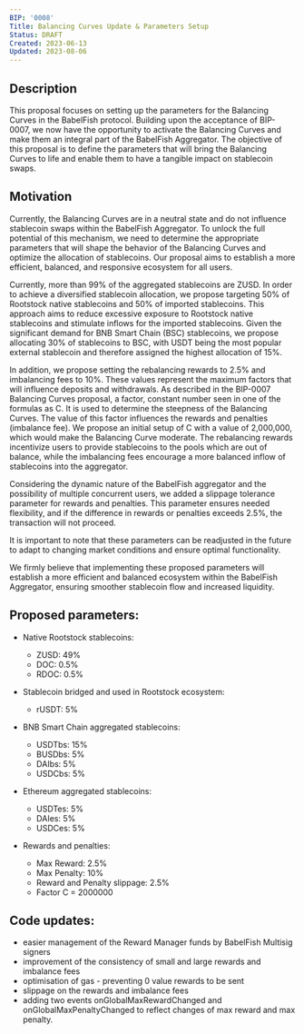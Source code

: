 ```yaml
---
BIP: '0008'
Title: Balancing Curves Update & Parameters Setup
Status: DRAFT
Created: 2023-06-13
Updated: 2023-08-06
---
```

## Description

This proposal focuses on setting up the parameters for the Balancing Curves in the BabelFish protocol. Building upon the acceptance of BIP-0007, we now have the opportunity to activate the Balancing Curves and make them an integral part of the BabelFish Aggregator. The objective of this proposal is to define the parameters that will bring the Balancing Curves to life and enable them to have a tangible impact on stablecoin swaps.

## Motivation

Currently, the Balancing Curves are in a neutral state and do not influence stablecoin swaps within the BabelFish Aggregator. To unlock the full potential of this mechanism, we need to determine the appropriate parameters that will shape the behavior of the Balancing Curves and optimize the allocation of stablecoins. Our proposal aims to establish a more efficient, balanced, and responsive ecosystem for all users.

Currently, more than 99% of the aggregated stablecoins are ZUSD. In order to achieve a diversified stablecoin allocation, we propose targeting 50% of Rootstock native stablecoins and 50% of imported stablecoins. This approach aims to reduce excessive exposure to Rootstock native stablecoins and stimulate inflows for the imported stablecoins. Given the significant demand for BNB Smart Chain (BSC) stablecoins, we propose allocating 30% of stablecoins to BSC, with USDT being the most popular external stablecoin and therefore assigned the highest allocation of 15%.

In addition, we propose setting the rebalancing rewards to 2.5% and imbalancing fees to 10%. These values represent the maximum factors that will influence deposits and withdrawals. As described in the BIP-0007 Balancing Curves proposal, a factor, constant number seen in one of the formulas as C. It is used to determine the steepness of the Balancing Curves. The value of this factor influences the rewards and penalties (imbalance fee). We propose an initial setup of C with a value of 2,000,000, which would make the Balancing Curve moderate. The rebalancing rewards incentivize users to provide stablecoins to the pools which are out of balance, while the imbalancing fees encourage a more balanced inflow of stablecoins into the aggregator.

Considering the dynamic nature of the BabelFish aggregator and the possibility of multiple concurrent users, we added a slippage tolerance parameter for rewards and penalties. This parameter ensures needed flexibility, and if the difference in rewards or penalties exceeds 2.5%, the transaction will not proceed.

It is important to note that these parameters can be readjusted in the future to adapt to changing market conditions and ensure optimal functionality.

We firmly believe that implementing these proposed parameters will establish a more efficient and balanced ecosystem within the BabelFish Aggregator, ensuring smoother stablecoin flow and increased liquidity.

## Proposed parameters:

* Native Rootstock stablecoins:
  * ZUSD: 49%
  * DOC: 0.5%
  * RDOC: 0.5%

* Stablecoin bridged and used in Rootstock ecosystem:
  * rUSDT: 5%

* BNB Smart Chain aggregated stablecoins:
  * USDTbs: 15%
  * BUSDbs: 5%
  * DAIbs: 5%
  * USDCbs: 5%

* Ethereum aggregated stablecoins:
  * USDTes: 5%
  * DAIes: 5%
  * USDCes: 5%
 
* Rewards and penalties: 
  * Max Reward: 2.5%
  * Max Penalty: 10%
  * Reward and Penalty slippage: 2.5%
  * Factor C = 2000000

## Code updates:
  * easier management of the Reward Manager funds by BabelFish Multisig signers
  * improvement of the consistency of small and large rewards and imbalance fees
  * optimisation of gas - preventing 0 value rewards to be sent
  * slippage on the rewards and imbalance fees
  * adding two events onGlobalMaxRewardChanged and onGlobalMaxPenaltyChanged to reflect changes of max reward and max penalty.

